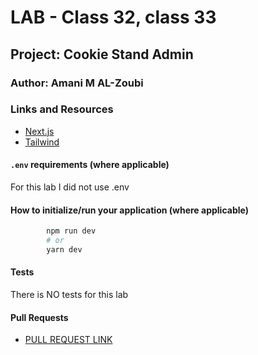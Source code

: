 # LAB - Class 32, class 33

## Project: Cookie Stand Admin

### Author: Amani M AL-Zoubi

### Links and Resources
-  [Next.js](https://nextjs.org/)
- [Tailwind](https://beta.nextjs.org/docs/styling/tailwind-css)


#### `.env` requirements (where applicable)
For this lab I did not use .env 

#### How to initialize/run your application (where applicable)
```bash
        npm run dev
        # or
        yarn dev
```
#### Tests
There is NO tests for this lab 

#### Pull Requests
- [PULL REQUEST LINK](https://github.com/amani51/cookie-stand-admin/pull/2)


